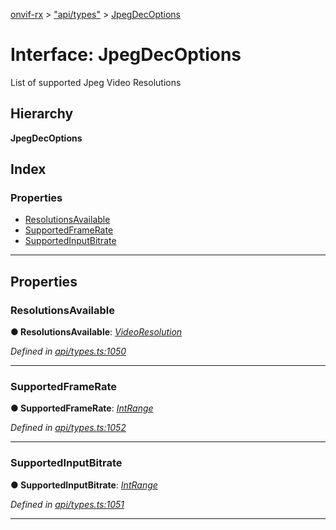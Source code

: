 [onvif-rx](../README.md) > ["api/types"](../modules/_api_types_.md) > [JpegDecOptions](../interfaces/_api_types_.jpegdecoptions.md)

# Interface: JpegDecOptions

List of supported Jpeg Video Resolutions

## Hierarchy

**JpegDecOptions**

## Index

### Properties

* [ResolutionsAvailable](_api_types_.jpegdecoptions.md#resolutionsavailable)
* [SupportedFrameRate](_api_types_.jpegdecoptions.md#supportedframerate)
* [SupportedInputBitrate](_api_types_.jpegdecoptions.md#supportedinputbitrate)

---

## Properties

<a id="resolutionsavailable"></a>

###  ResolutionsAvailable

**● ResolutionsAvailable**: *[VideoResolution](_api_types_.videoresolution.md)*

*Defined in [api/types.ts:1050](https://github.com/patrickmichalina/onvif-rx/blob/f117e44/src/api/types.ts#L1050)*

___
<a id="supportedframerate"></a>

###  SupportedFrameRate

**● SupportedFrameRate**: *[IntRange](_api_types_.intrange.md)*

*Defined in [api/types.ts:1052](https://github.com/patrickmichalina/onvif-rx/blob/f117e44/src/api/types.ts#L1052)*

___
<a id="supportedinputbitrate"></a>

###  SupportedInputBitrate

**● SupportedInputBitrate**: *[IntRange](_api_types_.intrange.md)*

*Defined in [api/types.ts:1051](https://github.com/patrickmichalina/onvif-rx/blob/f117e44/src/api/types.ts#L1051)*

___

